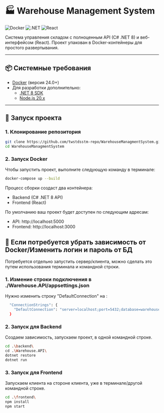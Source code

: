 # 🏭 Warehouse Management System

![Docker](https://img.shields.io/badge/Docker-2CA5E0?style=flat&logo=docker&logoColor=white)
![.NET](https://img.shields.io/badge/.NET-512BD4?style=flat&logo=dotnet&logoColor=white)
![React](https://img.shields.io/badge/React-20232A?style=flat&logo=react&logoColor=61DAFB)

Система управления складом с полноценным API (C# .NET 8) и веб-интерфейсом (React). Проект упакован в Docker-контейнеры для простого развертывания.

---

## 📦 Системные требования

- [Docker](https://www.docker.com/products/docker-desktop) (версия 24.0+)
- Для разработки дополнительно:
  - [.NET 8 SDK](https://dotnet.microsoft.com/download)
  - [Node.js 20.x](https://nodejs.org/)

---

## 🚀 Запуск проекта

### 1. Клонирование репозитория
```bash
git clone https://github.com/twstdsstm-repo/WarehouseManagmentSystem.git
cd WarehouseManagmentSystem
```

### 2. Запуск Docker
Чтобы запустить проект, выполните следующую команду в терминале:
```bash
docker-compose up --build
```
Процесс сборки создаст два контейнера:

- Backend (C# .NET 8 API)
- Frontend (React)

По умолчанию ваш проект будет доступен по следующим адресам:

- API: http://localhost:5000
- Frontend: http://localhost:3000

## 🔧 Если потребуется убрать зависимость от Docker/Изменить логин и пароль от БД

Потребуется отдельно запустить сервер/клиента, можно сделать это путем использования терминала и командной строки.
### 1. Измение строки подключения в ./Warehouse.API/appsettings.json

Нужно изменить строку "DefaultConnection" на :
```bash
  "ConnectionStrings": {
    "DefaultConnection": "server=localhost;port=5432;database=warehouse_db;username=your_username;password=your_password"
  }
```

### 2. Запуск для Backend

Создаем зависимость, запускаем проект, в одной командной строке.

```bash
cd .\backend\
cd .\Warehouse.API\
dotnet restore
dotnet run
```

### 3. Запуск для Frontend

Запускаем клиента на стороне клиента, уже в терминале/другой командной строке.

```bash
cd .\frontend\
npm install
npm start
```